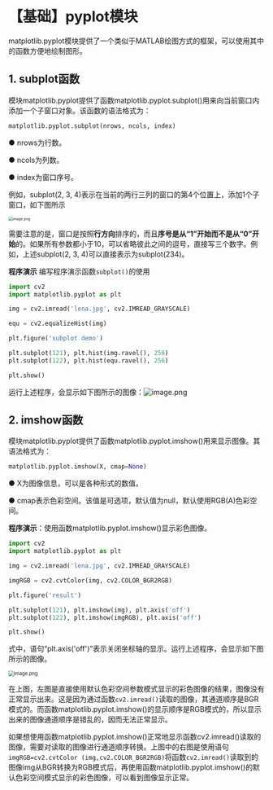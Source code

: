 # 【基础】pyplot模块

matplotlib.pyplot模块提供了一个类似于MATLAB绘图方式的框架，可以使用其中的函数方便地绘制图形。



## 1. subplot函数

模块matplotlib.pyplot提供了函数matplotlib.pyplot.subplot()用来向当前窗口内添加一个子窗口对象。该函数的语法格式为：

```python
matplotlib.pyplot.subplot(nrows, ncols, index)
```

● nrows为行数。

● ncols为列数。

● index为窗口序号。

例如，subplot(2, 3, 4)表示在当前的两行三列的窗口的第4个位置上，添加1个子窗口，如下图所示

<img src="https://pic.rmb.bdstatic.com/bjh/f448ac84548d8395f069a4cb42bb1035.png" alt="image.png" style="zoom:50%;" />

需要注意的是，窗口是按照**行方向**排序的，而且**序号是从“1”开始而不是从“0”开始**的。如果所有参数都小于10，可以省略彼此之间的逗号，直接写三个数字。例如，上述subplot(2, 3, 4)可以直接表示为subplot(234)。



**程序演示** 编写程序演示函数`subplot()`的使用

```python
import cv2
import matplotlib.pyplot as plt

img = cv2.imread('lena.jpg', cv2.IMREAD_GRAYSCALE)

equ = cv2.equalizeHist(img)

plt.figure('subplot demo')

plt.subplot(121), plt.hist(img.ravel(), 256)
plt.subplot(122), plt.hist(equ.ravel(), 256)

plt.show()

```

运行上述程序，会显示如下图所示的图像：![image.png](https://pic.rmb.bdstatic.com/bjh/23ce40f400275646d2368e56e53ceba1.png)



## 2.  imshow函数

模块matplotlib.pyplot提供了函数matplotlib.pyplot.imshow()用来显示图像。其语法格式为：

```python
matplotlib.pyplot.imshow(X, cmap=None)
```

● X为图像信息，可以是各种形式的数值。

● cmap表示色彩空间。该值是可选项，默认值为null，默认使用RGB(A)色彩空间。

**程序演示**：使用函数matplotlib.pyplot.imshow()显示彩色图像。

```python
import cv2
import matplotlib.pyplot as plt

img = cv2.imread('lena.jpg', cv2.IMREAD_GRAYSCALE)

imgRGB = cv2.cvtColor(img, cv2.COLOR_BGR2RGB)

plt.figure('result')

plt.subplot(121), plt.imshow(img), plt.axis('off')
plt.subplot(122), plt.imshow(imgRGB), plt.axis('off')

plt.show()

```

式中，语句“plt.axis('off')”表示关闭坐标轴的显示。运行上述程序，会显示如下图所示的图像。

<img src="https://pic.rmb.bdstatic.com/bjh/5e2f5e009afc0538d3d5764d5d9ff3ae.png" alt="image.png" style="zoom:67%;" />

在上图，左图是直接使用默认色彩空间参数模式显示的彩色图像的结果，图像没有正常显示出来。这是因为通过函数`cv2.imread()`读取的图像，其通道顺序是BGR模式的。而函数matplotlib.pyplot.imshow()的显示顺序是RGB模式的，所以显示出来的图像通道顺序是错乱的，因而无法正常显示。

如果想使用函数matplotlib.pyplot.imshow()正常地显示函数cv2.imread()读取的图像，需要对读取的图像进行通道顺序转换。上图中的右图是使用语句`imgRGB=cv2.cvtColor (img,cv2.COLOR_BGR2RGB)`将函数`cv2.imread()`读取到的图像img从BGR转换为RGB模式后，再使用函数matplotlib.pyplot.imshow()的默认色彩空间模式显示的彩色图像，可以看到图像显示正常。

